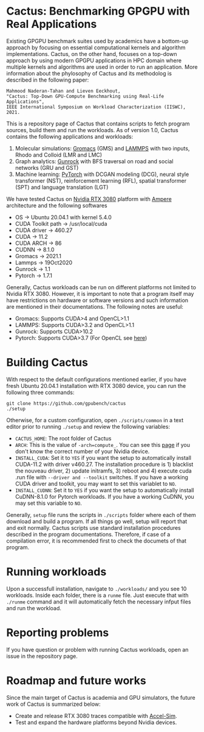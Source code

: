 # Cactus: Benchmarking GPGPU with Real Applications

Existing GPGPU benchmark suites used by academics have a bottom-up approach by focusing on essential computational kernels and algorithm implementations. Cactus, on the other hand, focuses on a top-down approach by using modern GPGPU applications in HPC domain where multiple kernels and algorithms are used in order to run an application. More information about the phylosophy of Cactus and its methodolog is described in the following paper:

```
Mahmood Naderan-Tahan and Lieven Eeckhout, 
"Cactus: Top-Down GPU-Compute Benchmarking using Real-Life Applications", 
IEEE International Symposium on Workload Characterization (IISWC), 2021.
```

This is a repository page of Cactus that contains scripts to fetch program sources, build them and run the workloads. As of version 1.0, Cactus contains the following applications and workloads:

1) Molecular simulations: [Gromacs](http://www.gromacs.org/) (GMS) and [LAMMPS](https://www.lammps.org/) with two inputs, Rhodo and Colloid (LMR and LMC)
2) Graph analytics: [Gunrock](https://gunrock.github.io) with BFS traversal on road and social networks (GRU and GST)
3) Machine learning: [PyTorch](https://pytorch.org/) with DCGAN modeling (DCG), neural style transformer (NST), reinforcement learning (RFL), spatial transformer (SPT) and language translation (LGT)

We have tested Cactus on [Nvidia RTX 3080](https://www.nvidia.com/fr-be/geforce/graphics-cards/30-series/rtx-3080-3080ti/) platform with [Ampere](https://www.nvidia.com/content/PDF/nvidia-ampere-ga-102-gpu-architecture-whitepaper-v2.pdf) architecture and the following softwares

* OS                      ->      Ubuntu 20.04.1 with kernel 5.4.0
* CUDA Toolkit path       ->      /usr/local/cuda
* CUDA driver             ->      460.27
* CUDA                    ->      11.2 
* CUDA ARCH               ->      86
* CUDNN                   ->      8.1.0
* Gromacs                 ->      2021.1
* Lammps                  ->      19Oct2020
* Gunrock                 ->      1.1
* Pytorch                 ->      1.7.1

Generally, Cactus workloads can be run on different platforms not limited to Nvidia RTX 3080. However, it is important to note that a program itself may have restrictions on hardware or software versions and such information are mentioned in their documentations. The following notes are useful:

* Gromacs: Supports CUDA>4 and OpenCL>1.1
* LAMMPS: Supports CUDA>3.2 and OpenCL>1.1
* Gunrock: Supports CUDA>10.2
* Pytorch: Supports CUDA>3.7 (For OpenCL see [here](https://github.com/pytorch/pytorch/issues/488))



# Building Cactus

With respect to the default configurations mentioned earlier, if you have fresh Ubuntu 20.04.1 installation with RTX 3080 device, you can run the following three commands:

```
git clone https://github.com/gpubench/cactus
./setup
```

Otherwise, for a custom configuration, open `./scripts/common` in a text editor prior to running `./setup` and review the following variables:

* `CACTUS_HOME`: The root folder of Cactus
* `ARCH`: This is the value of `-arch=compute_`. You can see this [page](https://arnon.dk/tag/cuda-arch/) if you don't know the correct number of your Nvidia device.
* `INSTALL_CUDA`: Set it to `YES` if you want the setup to automatically install CUDA-11.2 with driver v460.27. The installation procedure is 1) blacklist the nouveau driver, 2) update initramfs, 3) reboot and 4) execute cuda .run file with `--driver and --toolkit` switches. If you have a working CUDA driver and toolkit, you may want to set this variablet to `NO`.
* `INSTALL_CUDNN`: Set it to `YES` if you want the setup to automatically install CuDNN-8.1.0 for Pytorch workloads. If you have a working CuDNN, you may set this variable to `NO`.

Generally, `setup` file runs the scripts in `./scripts` folder where each of them download and build a program. If all things go well, setup will report that and exit normally. Cactus scripts use standard installation procedures described in the program documentations. Therefore, if case of a compilation error, it is recommended first to check the documets of that program.

# Running workloads

Upon a successfull installation, navigate to `./workloads/` and you see 10 workloads. Inside each folder, there is a `runme` file. Just execute that with `./runme` command and it will automatically fetch the necessary infput files and run the workload.

# Reporting problems

If you have question or problem with running Cactus workloads, open an issue in the repository page.

# Roadmap and future works

Since the main target of Cactus is academia and GPU simulators, the future work of Cactus is summarized below:

* Create and release RTX 3080 traces compatible with [Accel-Sim](https://accel-sim.github.io/).
* Test and expand the hardware platforms beyond Nvidia devices.
